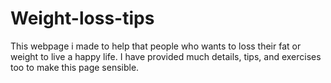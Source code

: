 # Weight-loss-tips
This webpage i made to help that people who wants to loss their fat or weight to live a happy life. I have provided much details, tips, and exercises too to make this page sensible.

